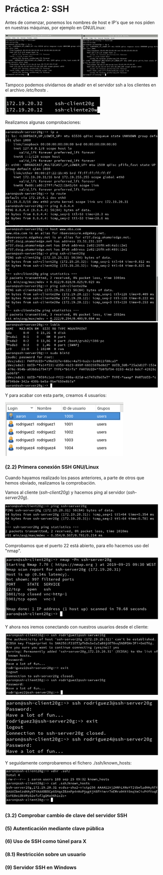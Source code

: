 # Práctica 2: SSH

Antes de comenzar, ponemos los nombres de host e IP's que se nos piden en nuestras máquinas, por ejemplo en GNU/Linux:

![hosts,ips](img/1hostnameeip.png)

Tampoco podemos olvidarnos de añadir en el servidor ssh a los clientes en el archivo */etc/hosts* .

![hosts](img/2clientesanadiralhosts.png)

Realizamos algunas comprobaciones:

![comandos1](img/4comandoparte1.png)
![comandos2](img/4comandosparte2.png)
![comandos3](img/4comandosparte3.png)

Y para acabar con esta parte, creamos 4 usuarios:

![apell](img/3usuariosenserver.png)

### (2.2) Primera conexión SSH GNU/Linux
Cuando hayamos realizado los pasos anteriores, a parte de otros que hemos obviado, realizamos la comprobación.

Vamos al cliente (*ssh-client20g*) y hacemos ping al servidor (*ssh-server20g*).

![pingserver](img/6pingaserver.png)

Comprobamos que el puerto 22 está abierto, para ello hacemos uso del "nmap".

![nmap](img/7comprobacionnmap.png)

Y ahora nos iremos conectando con nuestros usuarios desde el cliente:

![usuarios1](img/8sshrodriguez12.png)

![usuarios2](img/8sshrodriguez34.png)

Y seguidamente comprobaremos el fichero ./ssh/known_hosts:

![knownhosts](img/9hostconocidos.png)

### (3.2) Comprobar cambio de clave del servidor SSH


### (5) Autenticación mediante clave pública


### (6) Uso de SSH como túnel para X


### (8.1) Restricción sobre un usuario


### (9) Servidor SSH en Windows
